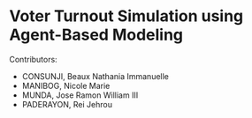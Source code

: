 # Voter Turnout Simulation using Agent-Based Modeling

Contributors:
<ul>   
    <li>CONSUNJI, Beaux Nathania Immanuelle</li>
    <li>MANIBOG, Nicole Marie </li>
    <li>MUNDA, Jose Ramon William III </li>
    <li>PADERAYON, Rei Jehrou </li>
</ul>

